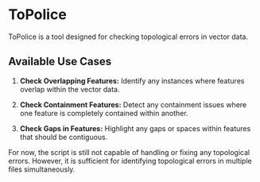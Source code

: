 # ToPolice

ToPolice is a tool designed for checking topological errors in vector data.

## Available Use Cases

1. **Check Overlapping Features:** Identify any instances where features overlap within the vector data.
   
2. **Check Containment Features:** Detect any containment issues where one feature is completely contained within another.

3. **Check Gaps in Features:** Highlight any gaps or spaces within features that should be contiguous.

For now, the script is still not capable of handling or fixing any topological errors. However, it is sufficient for identifying topological errors in multiple files simultaneously.
